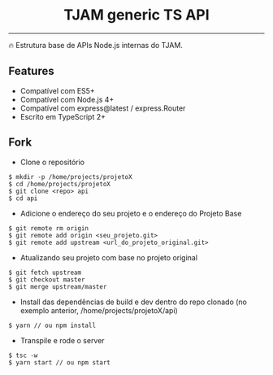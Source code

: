 <h1 align="center">TJAM generic TS API</h1>

---

:fire: Estrutura base de APIs Node.js internas do TJAM.

## Features
* Compatível com ES5+
* Compatível com Node.js 4+
* Compatível com express@latest / express.Router
* Escrito em TypeScript 2+


## Fork
- Clone o repositório
```
$ mkdir -p /home/projects/projetoX
$ cd /home/projects/projetoX
$ git clone <repo> api
$ cd api
```
- Adicione o endereço do seu projeto e o endereço do Projeto Base
```
$ git remote rm origin
$ git remote add origin <seu_projeto.git>
$ git remote add upstream <url_do_projeto_original.git>
```
- Atualizando seu projeto com base no projeto original
```
$ git fetch upstream
$ git checkout master
$ git merge upstream/master
```

- Install das dependências de build e dev dentro do repo clonado (no exemplo anterior, /home/projects/projetoX/api)
```
$ yarn // ou npm install
```

- Transpile e rode o server
```
$ tsc -w 
$ yarn start // ou npm start
```